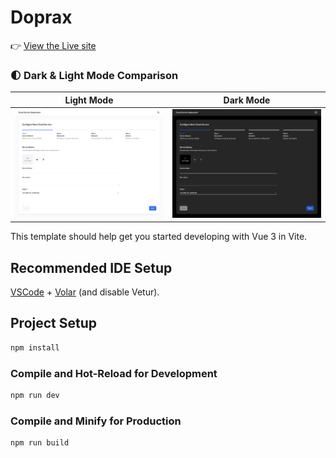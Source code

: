 # Doprax


👉 [View the Live site](https://doprax-cloud-service.vercel.app)

### 🌓 Dark & Light Mode Comparison
| Light Mode | Dark Mode |
|------------|-----------|
| ![](public/light.png) | ![](public/dark.png) |

This template should help get you started developing with Vue 3 in Vite.

## Recommended IDE Setup

[VSCode](https://code.visualstudio.com/) + [Volar](https://marketplace.visualstudio.com/items?itemName=Vue.volar) (and disable Vetur).

## Project Setup

```sh
npm install
```

### Compile and Hot-Reload for Development

```sh
npm run dev
```

### Compile and Minify for Production

```sh
npm run build
```
